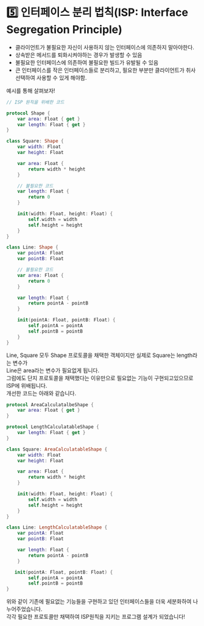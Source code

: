 # 5️⃣ 인터페이스 분리 법칙(ISP: Interface Segregation Principle)
- 클라이언트가 불필요한 자신이 사용하지 않는 인터페이스에 의존하지 말아야한다.
- 상속받은 메서드를 퇴화시켜야하는 경우가 발생할 수 있음
- 불필요한 인터페이스에 의존하여 불필요한 빌드가 유발될 수 있음
- 큰 인터페이스를 작은 인터페이스들로 분리하고, 필요한 부분만 클라이언트가 취사선택하여 사용할 수 있게 해야함.

예시를 통해 살펴보자!
```Swift
// ISP 원칙을 위배한 코드

protocol Shape {
    var area: Float { get }
    var length: Float { get }
}

class Square: Shape {
    var width: Float
    var height: Float

    var area: Float {
        return width * height
    }

    // 불필요한 코드
    var length: Float {
        return 0
    }

    init(width: Float, height: Float) {
        self.width = width
        self.height = height
    }
}

class Line: Shape {
    var pointA: Float
    var pointB: Float

    // 불필요한 코드
    var area: Float {
        return 0
    }

    var length: Float {
        return pointA - pointB
    }

    init(pointA: Float, pointB: Float) {
        self.pointA = pointA
        self.pointB = pointB
    }
}
```
Line, Square 모두 Shape 프로토콜을 채택한 객체이지만 실제로 Square는 length라는 변수가   
Line은 area라는 변수가 필요없게 됩니다.   
그럼에도 단지 프로토콜을 채택했다는 이유만으로 필요없는 기능이 구현되고있으므로 ISP에 위배됩니다.   
개선한 코드는 아래와 같습니다.
```Swift
protocol AreaCalculatalbeShape {
    var area: Float { get }
}

protocol LengthCalculatableShape {
    var length: Float { get }
}

class Square: AreaCalculatableShape {
    var width: Float
    var height: Float

    var area: Float {
        return width * height
    }

    init(width: Float, height: Float) {
        self.width = width
        self.height = height
    }
}

class Line: LengthCalculatableShape {
    var pointA: Float
    var pointB: Float

    var length: Float {
        return pointA - pointB
    }

   init(pointA: Float, pointB: Float) {
        self.pointA = pointA
        self.pointB = pointB 
}
```
위와 같이 기존에 필요없는 기능들을 구현하고 있던 인터페이스들을 더욱 세분화하여 나누어주었습니다.   
각각 필요한 프로토콜만 채택하여 ISP원칙을 지키는 프로그램 설계가 되었습니다!
